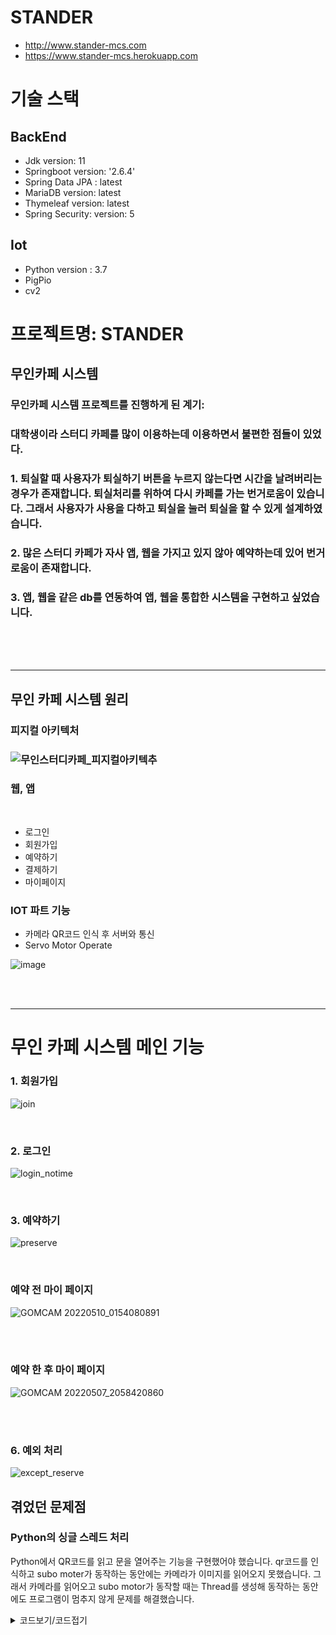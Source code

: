 # STANDER

 - http://www.stander-mcs.com
 - https://www.stander-mcs.herokuapp.com

# 기술 스택

## BackEnd
 - Jdk version: 11
 - Springboot version: '2.6.4'
 - Spring Data JPA : latest
 - MariaDB version: latest
 - Thymeleaf version: latest
 - Spring Security: version: 5

## Iot
 - Python version : 3.7
 - PigPio
 - cv2
 
<h1>프로젝트명: STANDER </h1>

<h2> 무인카페 시스템</h2>
<h3>무인카페 시스템 프로젝트를 진행하게 된 계기:</h3>
<h3>대학생이라 스터디 카페를 많이 이용하는데 이용하면서 불편한 점들이 있었다.</h3>
<h3>1. 퇴실할 때 사용자가 퇴실하기 버튼을 누르지 않는다면 시간을 날려버리는 경우가 존재합니다.
퇴실처리를 위하여 다시 카페를 가는 번거로움이 있습니다. 그래서 사용자가 사용을 다하고 퇴실을 눌러 퇴실을 할 수 있게 설계하였습니다.</h3>
<h3>2. 많은 스터디 카페가 자사 앱, 웹을 가지고 있지 않아 예약하는데 있어 번거로움이 존재합니다. </h3>
<h3>3. 앱, 웹을 같은 db를 연동하여 앱, 웹을 통합한 시스템을 구현하고 싶었습니다.</h3>
<br><br><br>
<hr>
<h2>무인 카페 시스템 원리</h2>

<h3>피지컬 아키텍처<h3>
    
![무인스터디카페_피지컬아키텍추](https://github.com/zmfpdl64/StudyCafe-AWS/assets/69797420/aa645ad6-7d6b-4ffc-a91d-2e39c3b91554)
  
  
<h3>웹, 앱</h3>
    <br>
     
 - 로그인
 - 회원가입
 - 예약하기
 - 결제하기
 - 마이페이지</h4>

<h3>IOT 파트 기능</h3>

 - 카메라 QR코드 인식 후 서버와 통신
 - Servo Motor Operate

![image](https://user-images.githubusercontent.com/69797420/170821953-00fb6f58-c560-4559-ab70-2354c46ab1e8.png)

<br><br>
<hr>

<h1> 무인 카페 시스템 메인 기능</h1>

<h3>1. 회원가입</h3>

![join](https://user-images.githubusercontent.com/69797420/170821105-ac4451cd-bbc1-42ca-a916-48cc8a11fc67.gif)


<br>
<h3>2. 로그인</h3>

![login_notime](https://user-images.githubusercontent.com/69797420/170821109-4c2132aa-c9da-4800-842c-78a116d5306e.gif)


<br>
<h3>3. 예약하기</h3>

![preserve](https://user-images.githubusercontent.com/69797420/170821111-60f42a37-bc4b-45e1-b04c-514631de6b8f.gif)


<br>
<h3>예약 전 마이 페이지</h3>
    
    
![GOMCAM 20220510_0154080891](https://user-images.githubusercontent.com/69797420/170823306-47ce36ac-7f7d-49ff-ad16-0e9c3c0dcac8.png)
    
    
<br><br>

<h3>예약 한 후 마이 페이지</h3>
    
    
![GOMCAM 20220507_2058420860](https://user-images.githubusercontent.com/69797420/170823324-a0336188-24d5-4ef9-a16c-9d0fa625ff22.png)

    
<br>

<br>
<h3>6. 예외 처리</h3>

![except_reserve](https://user-images.githubusercontent.com/69797420/170821103-3b416e1c-265d-425d-af32-cf8c566bbe96.gif)


 
## 겪었던 문제점
 
### Python의 싱글 스레드 처리
 
 Python에서 QR코드를 읽고 문을 열어주는 기능을 구현했어야 했습니다.
 qr코드를 인식하고 subo moter가 동작하는 동안에는 카메라가 이미지를 읽어오지 못했습니다.
 그래서 카메라를 읽어오고 subo motor가 동작할 때는 Thread를 생성해 동작하는 동안에도 프로그램이 멈추지 않게 문제를 해결했습니다.
 
 <details>
  <summary>코드보기/코드접기</summary>
  
  ```python
  
    import cv2  #이미지 처리를 위한 모듈이다
    from urllib .request import urlopen  #서버와 통신하기 위한 라이브러리
    import pigpio  #서브모터를 동작시키기 위한 라이브러리
    from time import sleep  #시간 관리하는 라이브러리
    import time
    import threading   #쓰레드 라이브러리

    start = time .time ()
    end = time .time ()
    pi = pigpio .pi()
    #while True:
    pi .set_servo_pulsewidth(18 ,0 )  #18번 핀을 이용한다
    sleep (1 )
    # initalize the cam
    cap = cv2 .VideoCapture(0 )    #카메라 모듈을 실시간 스트림으로 동작시킨다.
    # initialize the cv2 QRCode detector
    detector = cv2 .QRCodeDetector() #이미지를 디코딩한다
    while True :
       start = time .time () 
       _, img = cap .read()   #이미지를 읽어들인다.
       # detect and decode
       data , bbox , _ = detector .detectAndDecode(img )  #qr코드의 스트링을 읽어들인다.
       # check if there is a QRCode in the image
       if data and ((start - end )//1 >5 ):        #5초 동안 실행하지 않고 data가 존재할 때 실행된다.
         end = time .time ()
         try :
           response = urlopen (data ).read().decode('utf-8') #qr스트링을 읽어서 url로 이동한다.
           if response == "ok":   #해당 url로 이동했을 때 ok 신호가 왔을 때 실행된다.
             t = threading .Thread (target =servo , args =(500 , 1500 ))   #쓰레드를 생성한다. 
             t .start ()                        #쓰레드를 실행한다.
             print (response )
           else :
             print ("QR코드가 없습니다")
         except :
           response = "fail"
           print ('예외 발생')

       def servo (low , high ):    #문이 열리는 동작을 한다.
         for i in range (500 , 1500 ):
           pi .set_servo_pulsewidth(18 , i )
           sleep (0.0005 )
         sleep (5 )
         for i in range (1500 , 500 , -1 ):
           pi .set_servo_pulsewidth(18 , i )
           sleep (0.0005 )

         #break
       # display the result
       cv2 .imshow("QRCODEscanner", img )   #화면에 카메라 영상이 출력된다.
       if cv2 .waitKey(1 ) == ord ("q"):  #q를 누르면 프로그램이 종료된다.
         break

    cap .release()  
    cv2 .destroyAllWindows() #화면을 종료시킨다.
 ```
 
 </details>


